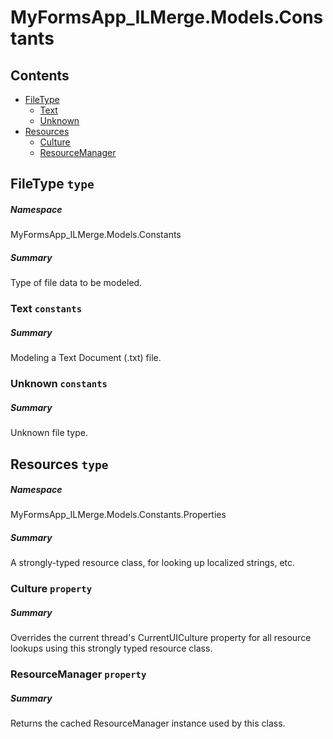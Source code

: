 <a name='assembly'></a>
# MyFormsApp_ILMerge.Models.Constants

## Contents

- [FileType](#T-MyFormsApp_ILMerge-Models-Constants-FileType 'MyFormsApp_ILMerge.Models.Constants.FileType')
  - [Text](#F-MyFormsApp_ILMerge-Models-Constants-FileType-Text 'MyFormsApp_ILMerge.Models.Constants.FileType.Text')
  - [Unknown](#F-MyFormsApp_ILMerge-Models-Constants-FileType-Unknown 'MyFormsApp_ILMerge.Models.Constants.FileType.Unknown')
- [Resources](#T-MyFormsApp_ILMerge-Models-Constants-Properties-Resources 'MyFormsApp_ILMerge.Models.Constants.Properties.Resources')
  - [Culture](#P-MyFormsApp_ILMerge-Models-Constants-Properties-Resources-Culture 'MyFormsApp_ILMerge.Models.Constants.Properties.Resources.Culture')
  - [ResourceManager](#P-MyFormsApp_ILMerge-Models-Constants-Properties-Resources-ResourceManager 'MyFormsApp_ILMerge.Models.Constants.Properties.Resources.ResourceManager')

<a name='T-MyFormsApp_ILMerge-Models-Constants-FileType'></a>
## FileType `type`

##### Namespace

MyFormsApp_ILMerge.Models.Constants

##### Summary

Type of file data to be modeled.

<a name='F-MyFormsApp_ILMerge-Models-Constants-FileType-Text'></a>
### Text `constants`

##### Summary

Modeling a Text Document (.txt) file.

<a name='F-MyFormsApp_ILMerge-Models-Constants-FileType-Unknown'></a>
### Unknown `constants`

##### Summary

Unknown file type.

<a name='T-MyFormsApp_ILMerge-Models-Constants-Properties-Resources'></a>
## Resources `type`

##### Namespace

MyFormsApp_ILMerge.Models.Constants.Properties

##### Summary

A strongly-typed resource class, for looking up localized strings, etc.

<a name='P-MyFormsApp_ILMerge-Models-Constants-Properties-Resources-Culture'></a>
### Culture `property`

##### Summary

Overrides the current thread's CurrentUICulture property for all
  resource lookups using this strongly typed resource class.

<a name='P-MyFormsApp_ILMerge-Models-Constants-Properties-Resources-ResourceManager'></a>
### ResourceManager `property`

##### Summary

Returns the cached ResourceManager instance used by this class.
